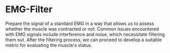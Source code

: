 # EMG-Filter
Prepare the signal of a standard EMG in a way that allows us to assess whether the muscle was contracted or not. Common issues encountered with EMG signals include interference and noise, which necessitate filtering them out. After the filtering process, we can proceed to develop a suitable metric for evaluating the muscle's status.
